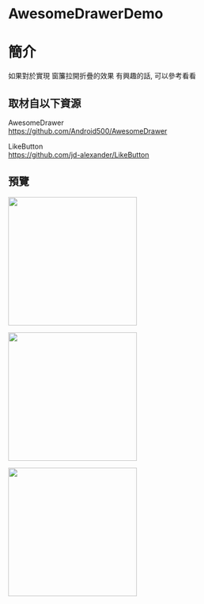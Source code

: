 # AwesomeDrawerDemo

簡介
==================================
如果對於實現 窗簾拉開折疊的效果 有興趣的話, 可以參考看看                                   

取材自以下資源
--------
AwesomeDrawer                                 
https://github.com/Android500/AwesomeDrawer

LikeButton                                                                  
https://github.com/jd-alexander/LikeButton
                          
預覽
--------
<p align="left">
  <img src="https://i.imgur.com/yTgTund.png" width="260"/>
</p> 
<p align="left">
  <img src="https://i.imgur.com/Z2HDM6c.png" width="260"/>
</p> 
<p align="left">
  <img src="https://i.imgur.com/5j2eMvl.png" width="260"/>
</p> 

